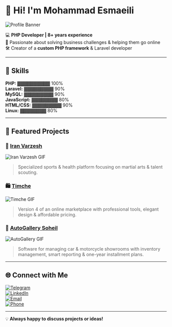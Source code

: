 # 👋 Hi! I'm Mohammad Esmaeili

![Profile Banner](https://media4.giphy.com/media/v1.Y2lkPTc5MGI3NjExemF4ZzloMzljYmw1d2RrZmRyaGd6Y2ttcnBqc2lqZDlzOXNmbmRpZyZlcD12MV9pbnRlcm5hbF9naWZfYnlfaWQmY3Q9Zw/EZr27ZbJwmjE9PGyLN/giphy.gif)

💻 **PHP Developer | 8+ years experience**  
🚀 Passionate about solving business challenges & helping them go online  
🛠️ Creator of a **custom PHP framework** & Laravel developer  

---

## 🔧 Skills

**PHP:** ▓▓▓▓▓▓▓▓▓▓ 100%  
**Laravel:** ▓▓▓▓▓▓▓▓▓ 90%  
**MySQL:** ▓▓▓▓▓▓▓▓▓ 90%  
**JavaScript:** ▓▓▓▓▓▓▓▓ 80%  
**HTML/CSS:** ▓▓▓▓▓▓▓▓▓ 90%  
**Linux:** ▓▓▓▓▓▓▓▓ 80%  

---

## 🏅 Featured Projects

### 🥋 [Iran Varzesh](https://iranvarzesh.ir)
![Iran Varzesh GIF](https://media.giphy.com/media/l0MYt5jPR6QX5pnqM/giphy.gif)  
> Specialized sports & health platform focusing on martial arts & talent scouting.  

### 🛍️ [Timche](https://timche.org)
![Timche GIF](https://media.giphy.com/media/3orieYQ5Zsm9gFijUQ/giphy.gif)  
> Version 4 of an online marketplace with professional tools, elegant design & affordable pricing.  

### 🚗 [AutoGallery Soheil](https://itmb.ir/demo/autogallery/)
![AutoGallery GIF](https://media.giphy.com/media/26u4nJPf0JtQPdStq/giphy.gif)  
> Software for managing car & motorcycle showrooms with inventory management, smart reporting & one-year installment plans.  

---

## 🌐 Connect with Me

[![Telegram](https://img.shields.io/badge/Telegram-2CA5E0?style=for-the-badge&logo=telegram&logoColor=white)](https://t.me/yourusername)  
[![LinkedIn](https://img.shields.io/badge/LinkedIn-0077B5?style=for-the-badge&logo=linkedin&logoColor=white)](https://linkedin.com/in/yourusername)  
[![Email](https://img.shields.io/badge/Email-rret.rocket@gmail.com-blue?style=for-the-badge&logo=gmail&logoColor=white)](mailto:rret.rocket@gmail.com)  
[![Phone](https://img.shields.io/badge/Phone-02191300695-green?style=for-the-badge&logo=phone&logoColor=white)](tel:+982191300695)

---

💡 **Always happy to discuss projects or ideas!**
